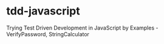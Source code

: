 # tdd-javascript
Trying Test Driven Development in JavaScript by Examples - VerifyPassword, StringCalculator
